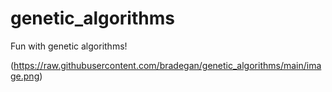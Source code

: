 # genetic_algorithms
Fun with genetic algorithms!


(https://raw.githubusercontent.com/bradegan/genetic_algorithms/main/image.png)
